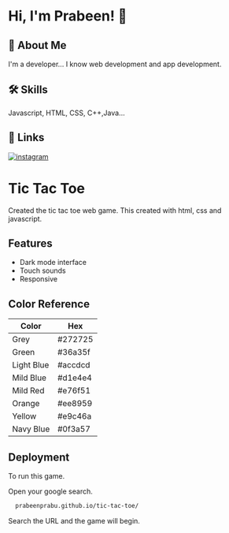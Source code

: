 
# Hi, I'm Prabeen! 👋


## 🚀 About Me
I'm a developer...
I know web development and app development.


## 🛠 Skills
Javascript, HTML, CSS, C++,Java...


## 🔗 Links
[![instagram](https://img.shields.io/badge/instagram-e76f51?style=for-the-badge&logo=instagram&logoColor=white)](https://www.instagram.com/prabeen_ragupathi)

# Tic Tac Toe

Created the tic tac toe web game.  This created with html, css and javascript.







## Features

- Dark mode interface
- Touch sounds
- Responsive

## Color Reference

| Color             | Hex                                                                |
| ----------------- | ------------------------------------------------------------------ |
| Grey |  #272725 |
| Green | #36a35f |
| Light Blue |  #accdcd |
| Mild Blue |  #d1e4e4 |
| Mild Red| #e76f51 |
| Orange |  #ee8959 |
| Yellow |  #e9c46a |
| Navy Blue|  #0f3a57 |


## Deployment

To run this game.

Open your google search.

```bash
  prabeenprabu.github.io/tic-tac-toe/
```
Search the URL and the game will begin.


